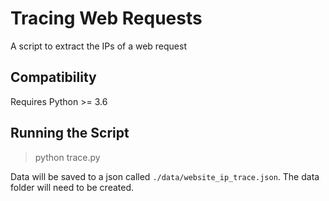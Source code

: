 # Tracing Web Requests

A script to extract the IPs of a web request

## Compatibility 

Requires Python >= 3.6

## Running the Script 

> python trace.py

Data will be saved to a json called `./data/website_ip_trace.json`. The data folder will need to be created.